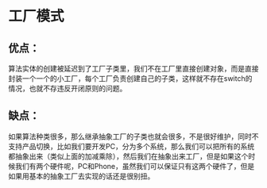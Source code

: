 # 工厂模式

##  优点：
算法实体的创建被延迟到了工厂子类里，我们不在工厂里直接创建对象，而是直接封装一个一个的小工厂，每个工厂负责创建自己的子类，这样就不存在switch的情况，也就不存违反开闭原则的问题。

##  缺点：
如果算法种类很多，那么继承抽象工厂的子类也就会很多，不是很好维护，同时不支持产品切换，比如我们要开发PC，分为多个系统，那么我们可以把所有的系统都抽象出来（类似上面的加减乘除），然后我们在抽象出来工厂，但是如果这个时候我们有两个硬件呢，PC和Phone，虽然我们可以保证只有这两个硬件了，但是如果用基本的抽象工厂去实现的话还是很别扭。